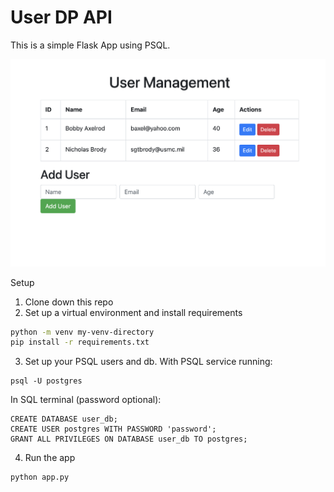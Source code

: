 # User DP API

This is a simple Flask App using PSQL.

![User App](img/screenshot.png)


Setup
1. Clone down this repo
2. Set up a virtual environment and install requirements

```bash
python -m venv my-venv-directory
pip install -r requirements.txt
```
3. Set up your PSQL users and db.  With PSQL service running:

```
psql -U postgres
```
In SQL terminal (password optional):
```psql
CREATE DATABASE user_db;
CREATE USER postgres WITH PASSWORD 'password';
GRANT ALL PRIVILEGES ON DATABASE user_db TO postgres;
```
4. Run the app
```
python app.py
```
